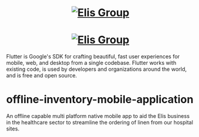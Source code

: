 <a href="https://elis.com">
  <h1 align="center">
    <picture>
      <source media="(prefers-color-scheme: dark)" srcset="https://user-images.githubusercontent.com/11858644/184365619-1b102275-fee3-4903-9093-31052ed71884.png">
      <img alt="Elis Group" src="https://user-images.githubusercontent.com/11858644/184365619-1b102275-fee3-4903-9093-31052ed71884.png">
    </picture>
  </h1>
</a>

<a href="https://elis.com">
  <h1 align="center">
    <picture>
      <source media="(prefers-color-scheme: dark)" srcset="https://user-images.githubusercontent.com/11858644/184365619-1b102275-fee3-4903-9093-31052ed71884.png">
      <img alt="Elis Group" src="https://user-images.githubusercontent.com/11858644/184365619-1b102275-fee3-4903-9093-31052ed71884.png">
    </picture>
  </h1>
</a>

Flutter is Google's SDK for crafting beautiful, fast user experiences for
mobile, web, and desktop from a single codebase. Flutter works with existing
code, is used by developers and organizations around the world, and is free and
open source.

# offline-inventory-mobile-application
An offline capable multi platform native mobile app to aid the Elis business in the healthcare sector to streamline the ordering of linen from our hospital sites.
